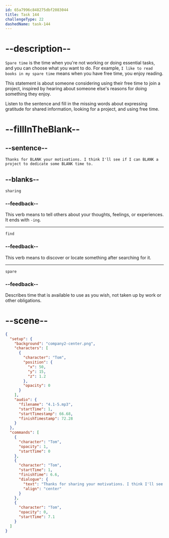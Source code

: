 ```yaml
---
id: 65a7996c848275dbf2083044
title: Task 144
challengeType: 22
dashedName: task-144
---
```


<!-- (Audio) Tom: Thanks for sharing your motivations. I think I'll see if I can find a project to dedicate some spare time to. -->

# --description--

`Spare time` is the time when you're not working or doing essential tasks, and you can choose what you want to do. For example, `I like to read books in my spare time` means when you have free time, you enjoy reading.

This statement is about someone considering using their free time to join a project, inspired by hearing about someone else's reasons for doing something they enjoy.

Listen to the sentence and fill in the missing words about expressing gratitude for shared information, looking for a project, and using free time.

# --fillInTheBlank--

## --sentence--

`Thanks for BLANK your motivations. I think I'll see if I can BLANK a project to dedicate some BLANK time to.`

## --blanks--

`sharing`

### --feedback--

This verb means to tell others about your thoughts, feelings, or experiences. It ends with `-ing`.

---

`find`

### --feedback--

This verb means to discover or locate something after searching for it.

---

`spare`

### --feedback--

Describes time that is available to use as you wish, not taken up by work or other obligations.

# --scene--

```json
{
  "setup": {
    "background": "company2-center.png",
    "characters": [
      {
        "character": "Tom",
        "position": {
          "x": 50,
          "y": 15,
          "z": 1.2
        },
        "opacity": 0
      }
    ],
    "audio": {
      "filename": "4.1-5.mp3",
      "startTime": 1,
      "startTimestamp": 66.68,
      "finishTimestamp": 72.28
    }
  },
  "commands": [
    {
      "character": "Tom",
      "opacity": 1,
      "startTime": 0
    },
    {
      "character": "Tom",
      "startTime": 1,
      "finishTime": 6.6,
      "dialogue": {
        "text": "Thanks for sharing your motivations. I think I'll see if I can find a project to dedicate some spare time to.",
        "align": "center"
      }
    },
    {
      "character": "Tom",
      "opacity": 0,
      "startTime": 7.1
    }
  ]
}
```
